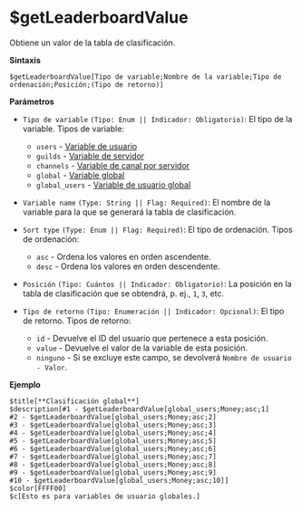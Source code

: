 # $getLeaderboardValue
Obtiene un valor de la tabla de clasificación.

**Sintaxis**
```
$getLeaderboardValue[Tipo de variable;Nombre de la variable;Tipo de ordenación;Posición;(Tipo de retorno)]
```

**Parámetros**
- `Tipo de variable` `(Tipo: Enum || Indicador: Obligatorio)`: El tipo de la variable. Tipos de variable:

    - `users` - [Variable de usuario](../gen/variables.md#user-variables)
    - `guilds` - [Variable de servidor](../gen/variables.md#server-variables)
    - `channels` - [Variable de canal por servidor](../gen/variables.md#server-variables)
    - `global` - [Variable global](../gen//variables.md#globalglobal-user-variables)
    - `global_users` - [Variable de usuario global](../gen//variables.md#globalglobal-user-variables)

- `Variable name` `(Type: String || Flag: Required)`: El nombre de la variable para la que se generará la tabla de clasificación.

- `Sort type` `(Type: Enum || Flag: Required)`: El tipo de ordenación. Tipos de ordenación:
   - `asc` - Ordena los valores en orden ascendente.
   - `desc` - Ordena los valores en orden descendente. 
   
- `Posición` `(Tipo: Cuántos || Indicador: Obligatorio)`: La posición en la tabla de clasificación que se obtendrá, p. ej., `1`, `3`, etc.

- `Tipo de retorno` `(Tipo: Enumeración || Indicador: Opcional)`: El tipo de retorno. Tipos de retorno:

    - `id` - Devuelve el ID del usuario que pertenece a esta posición.
    - `value` - Devuelve el valor de la variable de esta posición.
    - `ninguno` - Si se excluye este campo, se devolverá `Nombre de usuario - Valor`.

**Ejemplo**
```
$title[**Clasificación global**]
$description[#1 - $getLeaderboardValue[global_users;Money;asc;1]
#2 - $getLeaderboardValue[global_users;Money;asc;2]
#3 - $getLeaderboardValue[global_users;Money;asc;3]
#4 - $getLeaderboardValue[global_users;Money;asc;4]
#5 - $getLeaderboardValue[global_users;Money;asc;5]
#6 - $getLeaderboardValue[global_users;Money;asc;6]
#7 - $getLeaderboardValue[global_users;Money;asc;7]
#8 - $getLeaderboardValue[global_users;Money;asc;8]
#9 - $getLeaderboardValue[global_users;Money;asc;9]
#10 - $getLeaderboardValue[global_users;Money;asc;10]]
$color[FFFF00]
$c[Esto es para variables de usuario globales.]
```